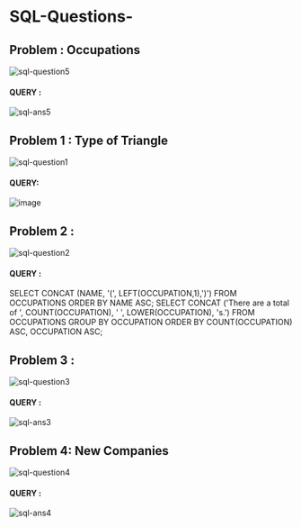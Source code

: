 # SQL-Questions-
## Problem : Occupations 


![sql-question5](https://user-images.githubusercontent.com/83380670/135698678-be1b89d1-9ddc-49f6-9e1b-33bd247eb961.png)
#### QUERY :
![sql-ans5](https://user-images.githubusercontent.com/83380670/135698680-0b14d8c6-ec8f-4b9e-9b59-74a2fcacb7da.png)



## Problem 1 : Type of Triangle 
![sql-question1](https://user-images.githubusercontent.com/83380670/135332427-7c4e6252-346f-4998-a24a-2b73c079301c.png)
#### QUERY:

![image](https://user-images.githubusercontent.com/83380670/135699023-25fb2e39-90ed-46c7-a55d-1887074b0785.png)



## Problem 2 :
![sql-question2](https://user-images.githubusercontent.com/83380670/135344180-fb551687-1314-4a6b-b799-8fdcb933bbdb.png)

#### QUERY : 
SELECT CONCAT (NAME, '(', LEFT(OCCUPATION,1),')') FROM OCCUPATIONS ORDER BY NAME ASC;
SELECT CONCAT ('There are a total of ', COUNT(OCCUPATION), ' ', LOWER(OCCUPATION), 's.') FROM OCCUPATIONS GROUP BY OCCUPATION ORDER BY COUNT(OCCUPATION) ASC, OCCUPATION ASC; 

## Problem 3 :

![sql-question3](https://user-images.githubusercontent.com/83380670/135633834-67a7a6d4-98f1-4871-9a8b-73bfe08b84d6.png)
#### QUERY :
![sql-ans3](https://user-images.githubusercontent.com/83380670/135644564-f4d58c3d-9da9-43d2-9dc3-dcc0bdefc14f.png)

## Problem 4: New Companies 

![sql-question4](https://user-images.githubusercontent.com/83380670/135678116-613e0348-ab02-4ce5-ac0f-cdb0af50ab19.png)
#### QUERY :
![sql-ans4](https://user-images.githubusercontent.com/83380670/135678125-aca8c3d3-5040-4708-b97c-d69531f47f31.png)
